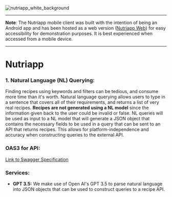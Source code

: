 ![nutriapp_white_background](https://drive.usercontent.google.com/download?id=1p_MkRoGMsKgExTQJbi9rZBWobQdNTxI_&export=view&authuser=0)

---

**Note**: The Nutriapp mobile client was built with the intention of being an Android app and has been hosted as a web version ([Nutriapp Web](https://project-nutriapp.web.app/)) for easy accessibility for demonstration purposes. It is best experienced when accessed from a mobile device.

---

# Nutriapp

### 1. **Natural Language (NL) Querying:**
Finding recipes using keywords and filters can be tedious, and consume more time than it's worth. Natural language querying allows users to type in a sentence that covers all of their requirements, and returns a list of very real recipes. **Recipes are not generated using a NL model** since the information given back to the user could be invalid or false. NL queries will be used as input to a NL model that will generate a JSON object that contains the necessary fields to be used in a query that can be sent to an API that returns recipes. This allows for platform-independence and accuracy when constructing queries to the external API.

### OAS3 for API:
[Link to Swagger Specification](https://nutriapp*api-test-n2sjpazr4q-ew.a.run.app/docs/)

### Services:

- ************GPT 3.5:************ We make use of Open AI's GPT 3.5 to parse natural language into JSON objects that can be used to construct queries to a recipe API.
